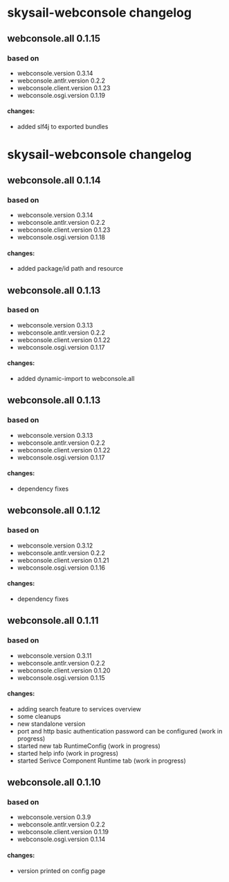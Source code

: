 # skysail-webconsole changelog

## webconsole.all 0.1.15

### based on 

  * webconsole.version           0.3.14
  * webconsole.antlr.version     0.2.2
  * webconsole.client.version    0.1.23
  * webconsole.osgi.version      0.1.19

#### changes:

 * added slf4j to exported bundles

# skysail-webconsole changelog

## webconsole.all 0.1.14

### based on 

  * webconsole.version           0.3.14
  * webconsole.antlr.version     0.2.2
  * webconsole.client.version    0.1.23
  * webconsole.osgi.version      0.1.18

#### changes:

 * added package/id path and resource

## webconsole.all 0.1.13

### based on 

  * webconsole.version           0.3.13
  * webconsole.antlr.version     0.2.2
  * webconsole.client.version    0.1.22
  * webconsole.osgi.version      0.1.17

#### changes:

 * added dynamic-import to webconsole.all

## webconsole.all 0.1.13

### based on 

  * webconsole.version           0.3.13
  * webconsole.antlr.version     0.2.2
  * webconsole.client.version    0.1.22
  * webconsole.osgi.version      0.1.17

#### changes:

 * dependency fixes

## webconsole.all 0.1.12

### based on 

  * webconsole.version           0.3.12
  * webconsole.antlr.version     0.2.2
  * webconsole.client.version    0.1.21
  * webconsole.osgi.version      0.1.16

#### changes:

 * dependency fixes

## webconsole.all 0.1.11

### based on 

  * webconsole.version           0.3.11
  * webconsole.antlr.version     0.2.2
  * webconsole.client.version    0.1.20
  * webconsole.osgi.version      0.1.15

#### changes:

 * adding search feature to services overview
 * some cleanups
 * new standalone version
 * port and http basic authentication password can be configured (work in progress)
 * started new tab RuntimeConfig (work in progress)
 * started help info (work in progress)
 * started Serivce Component Runtime tab (work in progress)

## webconsole.all 0.1.10

### based on 

  * webconsole.version           0.3.9
  * webconsole.antlr.version     0.2.2
  * webconsole.client.version    0.1.19
  * webconsole.osgi.version      0.1.14

#### changes:

 * version printed on config page

